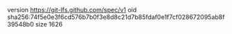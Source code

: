 version https://git-lfs.github.com/spec/v1
oid sha256:74f5e0e3f6cd576b7b0f3e8d8c21d7b85fdaf0e1f7cf028672095ab8f39548b0
size 1626
